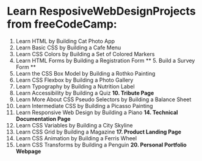 # Learn ResposiveWebDesignProjects from freeCodeCamp:

1. Learn HTML by Building Cat Photo App
2. Learn Basic CSS by Building a Cafe Menu
3. Learn CSS Colors by Building a Set of Colored Markers
4. Learn HTML Forms by Building a Registration Form
** 5. Build a Survey Form **
6. Learn the CSS Box Model by Building a Rothko Painting
7. Learn CSS Flexbox by Building a Photo Gallery
8. Learn Typography by Building a Nutrition Label
9. Learn Accessibility by Building a Quiz
**10. Tribute Page**
11. Learn More About CSS Pseudo Selectors by Building a Balance Sheet
12. Learn Intermediate CSS by Building a Picasso Painting
13. Learn Responsive Web Design by Building a Piano
**14. Technical Documentation Page** 
15. Learn CSS Variables by Building a City Skyline
16. Learn CSS Grid by Building a Magazine
**17. Product Landing Page** 
18. Learn CSS Animation by Building a Ferris Wheel
19. Learn CSS Transforms by Building a Penguin
**20. Personal Portfolio Webpage**

